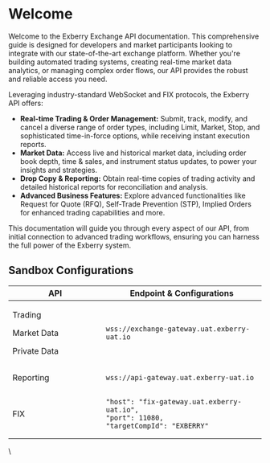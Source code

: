# Welcome

Welcome to the Exberry Exchange API documentation. This comprehensive guide is designed for developers and market participants looking to integrate with our state-of-the-art exchange platform. Whether you're building automated trading systems, creating real-time market data analytics, or managing complex order flows, our API provides the robust and reliable access you need.

Leveraging industry-standard WebSocket and FIX protocols, the Exberry API offers:

* **Real-time Trading & Order Management:** Submit, track, modify, and cancel a diverse range of order types, including Limit, Market, Stop, and sophisticated time-in-force options, while receiving instant execution reports.
* **Market Data:** Access live and historical market data, including order book depth, time & sales, and instrument status updates, to power your insights and strategies.
* **Drop Copy & Reporting:** Obtain real-time copies of trading activity and detailed historical reports for reconciliation and analysis.
* **Advanced Business Features:** Explore advanced functionalities like Request for Quote (RFQ), Self-Trade Prevention (STP), Implied Orders for enhanced trading capabilities and more.

This documentation will guide you through every aspect of our API, from initial connection to advanced trading workflows, ensuring you can harness the full power of the Exberry system.

## Sandbox Configurations

<table><thead><tr><th width="170">API</th><th>Endpoint &#x26; Configurations</th></tr></thead><tbody><tr><td><p>Trading</p><p>Market Data</p><p>Private Data</p></td><td><pre><code>wss://exchange-gateway.uat.exberry-uat.io
</code></pre></td></tr><tr><td>Reporting </td><td><pre><code>wss://api-gateway.uat.exberry-uat.io
</code></pre></td></tr><tr><td>FIX</td><td><pre><code>"host": "fix-gateway.uat.exberry-uat.io",
"port": 11080,
"targetCompId": "EXBERRY"
</code></pre></td></tr></tbody></table>

\
